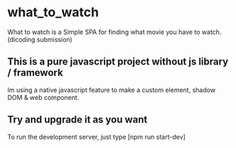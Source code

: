 # what_to_watch
What to watch is a Simple SPA for finding what movie you have to watch. (dicoding submission)

## This is a pure javascript project without js library / framework
Im using a native javascript feature to make a custom element, shadow DOM & web component.

## Try and upgrade it as you want
To run the development server, just type [npm run start-dev]

